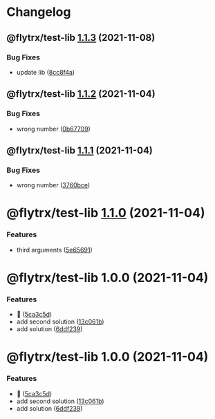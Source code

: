 # Changelog

## @flytrx/test-lib [1.1.3](https://github.com/kettil/monorepo-test/compare/@flytrx/test-lib@1.1.2...@flytrx/test-lib@1.1.3) (2021-11-08)


### Bug Fixes

* update lib ([8cc8f4a](https://github.com/kettil/monorepo-test/commit/8cc8f4afe13101cf5db535e925197d1cd308d9a3))

## @flytrx/test-lib [1.1.2](https://github.com/kettil/monorepo-test/compare/@flytrx/test-lib@1.1.1...@flytrx/test-lib@1.1.2) (2021-11-04)


### Bug Fixes

* wrong number ([0b67709](https://github.com/kettil/monorepo-test/commit/0b67709aa5fb2f7b37eaab599612081d80700dc6))

## @flytrx/test-lib [1.1.1](https://github.com/kettil/monorepo-test/compare/@flytrx/test-lib@1.1.0...@flytrx/test-lib@1.1.1) (2021-11-04)


### Bug Fixes

* wrong number ([3760bce](https://github.com/kettil/monorepo-test/commit/3760bcea2a2bd538822c386418541ec38d9daa2a))

# @flytrx/test-lib [1.1.0](https://github.com/kettil/monorepo-test/compare/@flytrx/test-lib@1.0.0...@flytrx/test-lib@1.1.0) (2021-11-04)


### Features

* third arguments ([5e65691](https://github.com/kettil/monorepo-test/commit/5e656913236c1927cfa8f3abad194cb6caf1e577))

# @flytrx/test-lib 1.0.0 (2021-11-04)


### Features

* 🐣 ([5ca3c5d](https://github.com/kettil/monorepo-test/commit/5ca3c5d5db1825a154b4e0f4b5c280e256a9b4d1))
* add second solution ([13c061b](https://github.com/kettil/monorepo-test/commit/13c061b1957e8b7e8d6e48edc7abc9a8d46fe1df))
* add solution ([6ddf239](https://github.com/kettil/monorepo-test/commit/6ddf23985a1cc9f50b4ba676911e400ccae1e6ec))

# @flytrx/test-lib 1.0.0 (2021-11-04)


### Features

* 🐣 ([5ca3c5d](https://github.com/kettil/monorepo-test/commit/5ca3c5d5db1825a154b4e0f4b5c280e256a9b4d1))
* add second solution ([13c061b](https://github.com/kettil/monorepo-test/commit/13c061b1957e8b7e8d6e48edc7abc9a8d46fe1df))
* add solution ([6ddf239](https://github.com/kettil/monorepo-test/commit/6ddf23985a1cc9f50b4ba676911e400ccae1e6ec))
